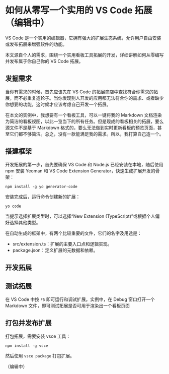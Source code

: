 # 如何从零写一个实用的 VS Code 拓展（编辑中）

VS Code 是一个实用的编辑器，它拥有强大的扩展生态系统，允许用户自由安装或发布拓展来增强软件的功能。

本文源自个人的需求，围绕一个实用看板工具拓展的开发，详细讲解如何从零编写并发布属于你自己你的 VS Code 拓展。

## 发掘需求

当你有需求的时候，首先应该先在 VS Code 的拓展商店中查找符合你需求的拓展，而不必重复造轮子。当你发现别人开发的应用都无法符合你的需求、或者缺少你想要的功能，这时候才应该考虑自己开发一个拓展。

在本文的实例中，我想要有一个看板工具，可以一键将我的 Markdown 文档渲染为简洁的看板视图，以此一览当下的所有任务。但是现成的看板相关的拓展，要么源文件不是基于 Markdown 格式的，要么无法做到实时更新看板的预览页面，甚至它们都不够简洁。总之，没有一款能满足我的需求。所以，我打算自己造一个。

## 搭建框架

开发拓展的第一步，首先要确保 VS Code 和 Node.js 已经安装在本地，随后使用 npm 安装 Yeoman 和 VS Code Extension Generator，快速生成扩展开发的骨架：

```
npm install -g yo generator-code
```

安装完成后，运行命令创建新的扩展：

```
yo code
```

当提示选择扩展类型时，可以选择“New Extension (TypeScript)”或根据个人偏好选择其他类型。

在自动生成的框架中，有两个比较重要的文件，它们的名字及用途是：

- src/extension.ts：扩展的主要入口点和逻辑实现。
- package.json：定义扩展的元数据和依赖。

## 开发拓展

## 测试拓展

在 VS Code 中按 `F5` 即可运行和调试扩展。实例中，在 Debug 窗口打开一个 Markdown 文件，即可测试拓展是否可用于渲染出一个看板页面

## 打包并发布扩展

打包拓展，需要安装 vsce 工具：

```
npm install -g vsce
```

然后使用 `vsce package` 打包扩展。

（编辑中）
